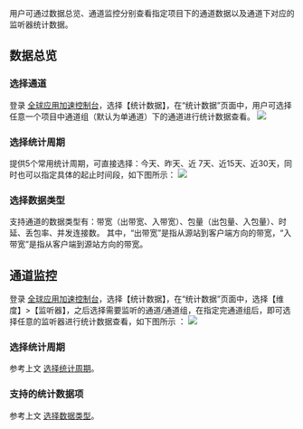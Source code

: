 用户可通过数据总览、通道监控分别查看指定项目下的通道数据以及通道下对应的监听器统计数据。

## 数据总览
### 选择通道
登录 [全球应用加速控制台](https://console.cloud.tencent.com/gaap)，选择【统计数据】，在“统计数据”页面中，用户可选择任意一个项目中通道组（默认为单通道）下的通道进行统计数据查看。
![](https://main.qcloudimg.com/raw/bbb273462179e36ad855a8cd0401345e.png)


### 选择统计周期[](id:选择统计周期)
提供5个常用统计周期，可直接选择：今天、昨天、近 7天、近15天、近30天，同时也可以指定具体的起止时间段，如下图所示：
![](https://main.qcloudimg.com/raw/b47967726defa2bdb8da1e66fa21caf8.png)


### 选择数据类型[](id:选择数据类型)
支持通道的数据类型有：带宽（出带宽、入带宽）、包量（出包量、入包量）、时延、丢包率、并发连接数。
其中，“出带宽”是指从源站到客户端方向的带宽，“入带宽”是指从客户端到源站方向的带宽。

## 通道监控
登录 [全球应用加速控制台](https://console.cloud.tencent.com/gaap)，选择【统计数据】，在“统计数据”页面中，选择【维度】>【监听器】，之后选择需要监听的通道/通道组，在指定完通道组后，即可选择任意的监听器进行统计数据查看，如下图所示 ：
![](https://main.qcloudimg.com/raw/e6afe306c7588ef0521516b3bdb8c8ae.png)

### 选择统计周期
参考上文 [选择统计周期](#选择统计周期)。

### 支持的统计数据项
参考上文 [选择数据类型](#选择数据类型)。

